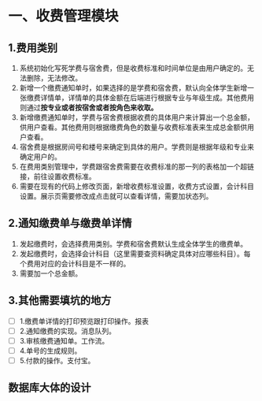 # 一、收费管理模块

## 1.费用类别

1. 系统初始化写死学费与宿舍费，但是收费标准和时间单位是由用户确定的。无法删除，无法修改。
2. 新增一个缴费通知单时，如果选择的是学费和宿舍费，默认向全体学生新增一张缴费详情单，详情单的具体金额在后端进行根据专业与年级生成。其他费用则通过**按专业或者按宿舍或者按角色来收取。**
3. 新增缴费通知单时，学费与宿舍费根据收费的具体用户来计算出一个总金额，供用户查看。其他费用则根据缴费角色的数量与收费标准表来生成总金额供用户查看。
4. 宿舍费是根据房间号和楼号来确定到具体的用户。学费则是根据年级和专业来确定用户的。
5. 在费用类别管理中，学费跟宿舍费需要在收费标准的那一列的表格加一个超链接，前往设置收费标准。
6. 需要在现有的代码上修改页面，新增收费标准设置，收费方式设置，会计科目设置。展示页需要修改成点击就可以查看详情，需要加状态列。

## 2.通知缴费单与缴费单详情

1. 发起缴费时，会选择费用类别。学费和宿舍费默认生成全体学生的缴费单。
2. 发起缴费时，会选择会计科目（这里需要查资料确定具体对应哪些科目）。每个费用对应的会计科目是不一样的。
3. 需要加一个总金额。

## 3.其他需要填坑的地方

- [ ] 1.缴费单详情的打印预览跟打印操作。报表
- [ ] 2.通知缴费的实现。消息队列。
- [ ] 3.审核缴费通知单。工作流。
- [ ] 4.单号的生成规则。
- [ ] 5.付款的操作。支付宝。

## 数据库大体的设计

